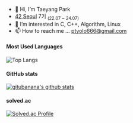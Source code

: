 
- 👋 Hi, I’m Taeyang Park
- [42 Seoul](https://42seoul.kr/seoul42/main/view) 7기 <sub>(22.07 ~ 24.07)</sub>
- 👀 I’m interested in C, C++, Algorithm, Linux
- 📫 How to reach me ... ptyolo666@gmail.com

#### Most Used Languages
![Top Langs](https://github-readme-stats.vercel.app/api/top-langs/?username=gitubanana&layout=compact&show_icons=true&show_owner=true&hide_title=true&hide=&exclude_repo=Problem-Solving&langs_count=8)

#### GitHub stats
[![gitubanana's github stats](https://github-readme-stats.vercel.app/api?username=gitubanana&hide=&hide_title=true&show_icons=true)](https://github.com/anuraghazra/github-readme-stats)
  
#### solved.ac
[![Solved.ac Profile](http://mazassumnida.wtf/api/generate_badge?boj=kiwiki)](https://solved.ac/kiwiki)

